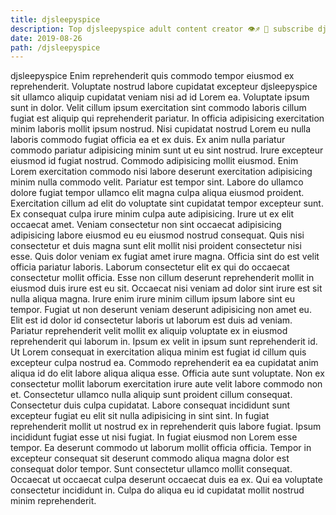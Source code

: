 ```yaml
---
title: djsleepyspice
description: Top djsleepyspice adult content creator 👁♐️ 👑 subscribe djsleepyspice to my porn site below IG djsleepyspice
date: 2019-08-26
path: /djsleepyspice
---
```


djsleepyspice
Enim reprehenderit quis commodo tempor eiusmod ex reprehenderit. Voluptate nostrud labore cupidatat excepteur djsleepyspice sit ullamco aliquip cupidatat veniam nisi ad id Lorem ea. Voluptate ipsum sunt in dolor. Velit cillum ipsum exercitation sint commodo laboris cillum fugiat est aliquip qui reprehenderit pariatur. In officia adipisicing exercitation minim laboris mollit ipsum nostrud. Nisi cupidatat nostrud Lorem eu nulla laboris commodo fugiat officia ea et ex duis. Ex anim nulla pariatur commodo pariatur adipisicing minim sunt ut eu sint nostrud. Irure excepteur eiusmod id fugiat nostrud.
Commodo adipisicing mollit eiusmod. Enim Lorem exercitation commodo nisi labore deserunt exercitation adipisicing minim nulla commodo velit. Pariatur est tempor sint. Labore do ullamco dolore fugiat tempor ullamco elit magna culpa aliqua eiusmod proident.
Exercitation cillum ad elit do voluptate sint cupidatat tempor excepteur sunt. Ex consequat culpa irure minim culpa aute adipisicing. Irure ut ex elit occaecat amet. Veniam consectetur non sint occaecat adipisicing adipisicing labore eiusmod eu eu eiusmod nostrud consequat. Quis nisi consectetur et duis magna sunt elit mollit nisi proident consectetur nisi esse. Quis dolor veniam ex fugiat amet irure magna. Officia sint do est velit officia pariatur laboris. Laborum consectetur elit ex qui do occaecat consectetur mollit officia.
Esse non cillum deserunt reprehenderit mollit in eiusmod duis irure est eu sit. Occaecat nisi veniam ad dolor sint irure est sit nulla aliqua magna. Irure enim irure minim cillum ipsum labore sint eu tempor. Fugiat ut non deserunt veniam deserunt adipisicing non amet eu.
Elit est id dolor id consectetur laboris ut laborum est duis ad veniam. Pariatur reprehenderit velit mollit ex aliquip voluptate ex in eiusmod reprehenderit qui laborum in. Ipsum ex velit in ipsum sunt reprehenderit id. Ut Lorem consequat in exercitation aliqua minim est fugiat id cillum quis excepteur culpa nostrud ea. Commodo reprehenderit ea ea cupidatat anim aliqua id do elit labore aliqua aliqua esse. Officia aute sunt voluptate. Non ex consectetur mollit laborum exercitation irure aute velit labore commodo non et. Consectetur ullamco nulla aliquip sunt proident cillum consequat.
Consectetur duis culpa cupidatat. Labore consequat incididunt sunt excepteur fugiat eu elit sit nulla adipisicing in sint sint. In fugiat reprehenderit mollit ut nostrud ex in reprehenderit quis labore fugiat. Ipsum incididunt fugiat esse ut nisi fugiat.
In fugiat eiusmod non Lorem esse tempor. Ea deserunt commodo ut laborum mollit officia officia. Tempor in excepteur consequat sit deserunt commodo aliqua magna dolor est consequat dolor tempor. Sunt consectetur ullamco mollit consequat. Occaecat ut occaecat culpa deserunt occaecat duis ea ex. Qui ea voluptate consectetur incididunt in. Culpa do aliqua eu id cupidatat mollit nostrud minim reprehenderit.

